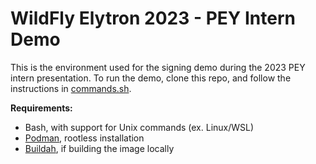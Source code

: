 # WildFly Elytron 2023 - PEY Intern Demo

This is the environment used for the signing demo during the 2023 PEY intern presentation. To run the demo,
clone this repo, and follow the instructions in [commands.sh](./commands.sh).

**Requirements:**

- Bash, with support for Unix commands (ex. Linux/WSL)
- [Podman](https://podman.io/), rootless installation
- [Buildah](https://buildah.io/), if building the image locally